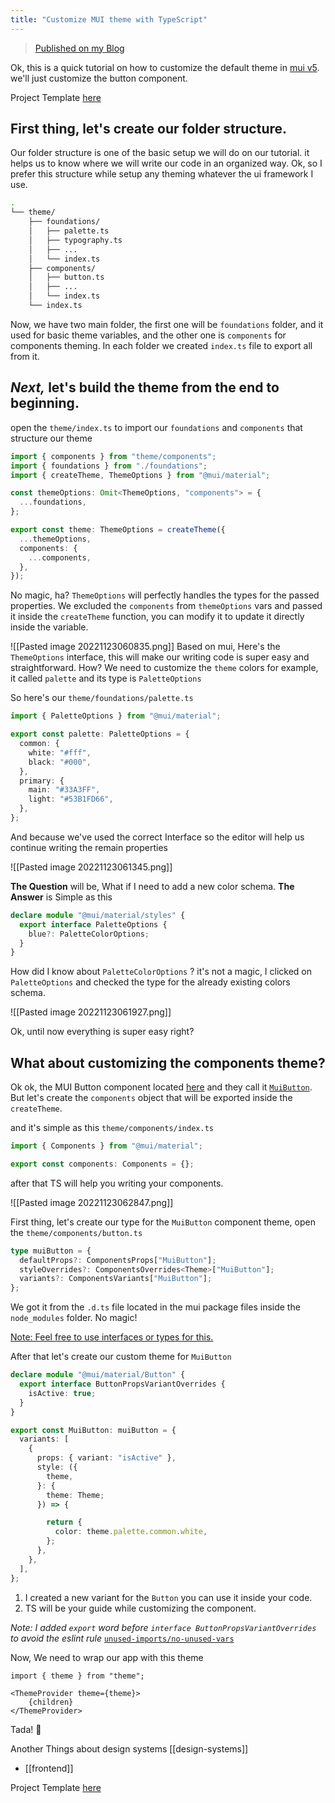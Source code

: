 ```yaml
---
title: "Customize MUI theme with TypeScript"
---
```


> [Published on my Blog](https://zeyadetman.com/posts/mui-design-system)

Ok, this is a quick tutorial on how to customize the default theme in [mui v5](https://mui.com/material-ui/getting-started/overview/). we'll just customize the button component.

Project Template [here](https://github.com/zeyadetman/ts-mui-nextjs-storybook-boilerplate)

## First thing, let's create our folder structure.
Our folder structure is one of the basic setup we will do on our tutorial. it helps us to know where we will write our code in an organized way.
Ok, so I prefer this structure while setup any theming whatever the ui framework I use.

```bash
.
└── theme/
    ├── foundations/
    │   ├── palette.ts
    │   ├── typography.ts
    │   ├── ...
    │   └── index.ts
    ├── components/
    │   ├── button.ts
    │   ├── ...
    │   └── index.ts
    └── index.ts
```

Now, we have two main folder, the first one will be `foundations` folder, and it used for basic theme variables, and the other one is `components` for components theming.
In each folder we created `index.ts` file to export all from it.

## *Next,*  let's build the theme from the end to beginning.

open the `theme/index.ts` to import our `foundations` and `components` that structure our theme

```ts
import { components } from "theme/components";
import { foundations } from "./foundations";
import { createTheme, ThemeOptions } from "@mui/material";

const themeOptions: Omit<ThemeOptions, "components"> = {
  ...foundations,
};

export const theme: ThemeOptions = createTheme({
  ...themeOptions,
  components: {
    ...components,
  },
});

```

No magic, ha?
`ThemeOptions` will perfectly handles the types for the passed properties. We excluded the `components` from `themeOptions` vars and passed it inside the `createTheme` function, you can modify it to update it directly inside the variable.

![[Pasted image 20221123060835.png]] Based on mui, Here's the `ThemeOptions` interface, this will make our writing code is super easy and straightforward. How?
We need to customize the `theme` colors for example, it called `palette` and its type is `PaletteOptions` 

So here's our `theme/foundations/palette.ts`

```ts
import { PaletteOptions } from "@mui/material";

export const palette: PaletteOptions = {
  common: {
    white: "#fff",
    black: "#000",
  },
  primary: {
    main: "#33A3FF",
    light: "#53B1FD66",
  },
};
```

And because we've used the correct Interface so the editor will help us continue writing the remain properties

![[Pasted image 20221123061345.png]] 

**The Question** will be, What if I need to add a new color schema.
**The Answer** is Simple as this

```ts
declare module "@mui/material/styles" {
  export interface PaletteOptions {
    blue?: PaletteColorOptions;
  }
}
```

How did I know about `PaletteColorOptions` ? it's not a magic, I clicked on `PaletteOptions` and checked the type for the already existing colors schema.

![[Pasted image 20221123061927.png]]

Ok, until now everything is super easy right?

## What about customizing the components theme?

Ok ok, the MUI Button component located [here](https://mui.com/material-ui/react-button/) and they call it [`MuiButton`](https://mui.com/material-ui/api/button/#component-name).
But let's create the `components` object that will be exported inside the `createTheme`.

and it's simple as this `theme/components/index.ts`

```ts
import { Components } from "@mui/material";

export const components: Components = {};
```

after that TS will help you writing your components.

![[Pasted image 20221123062847.png]]

First thing, let's create our type for the `MuiButton` component theme, open the `theme/components/button.ts`

```ts
type muiButton = {
  defaultProps?: ComponentsProps["MuiButton"];
  styleOverrides?: ComponentsOverrides<Theme>["MuiButton"];
  variants?: ComponentsVariants["MuiButton"];
};
```

We got it from the `.d.ts` file located in the mui package files inside the `node_modules` folder. No magic!

[Note: Feel free to use interfaces or types for this.](https://www.typescriptlang.org/docs/handbook/2/everyday-types.html#differences-between-type-aliases-and-interfaces)

After that let's create our custom theme for `MuiButton` 

```ts
declare module "@mui/material/Button" {
  export interface ButtonPropsVariantOverrides {
    isActive: true;
  }
}

export const MuiButton: muiButton = {
  variants: [
    {
      props: { variant: "isActive" },
      style: ({
        theme,
      }: {
        theme: Theme;
      }) => {

        return {
          color: theme.palette.common.white,
        };
      },
    },
  ],
};
```

1. I created a new variant for the `Button` you can use it inside your code.
2. TS will be your guide while customizing the component.

*Note: I added `export` word before `interface ButtonPropsVariantOverrides` to avoid the eslint rule* [`unused-imports/no-unused-vars`](https://github.com/sweepline/eslint-plugin-unused-imports/blob/master/docs/rules/no-unused-imports.md)

Now, We need to wrap our app with this theme

```tsx
import { theme } from "theme";

<ThemeProvider theme={theme}>
	{children}
</ThemeProvider>
```

Tada! 🎉 

Another Things about design systems [[design-systems]]

- [[frontend]]

Project Template [here](https://github.com/zeyadetman/ts-mui-nextjs-storybook-boilerplate)